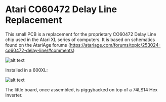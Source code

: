 # Atari CO60472 Delay Line Replacement
This small PCB is a replacement for the proprietary CO60472 Delay Line chip used in the Atari XL series of computers. It is based on schematics found on the AtariAge forums (https://atariage.com/forums/topic/253024-co60472-delay-line/#comments)

![alt text](https://github.com/redhawk668/Atari-CO60472-Delay-Line-Replacement/blob/main/Delay%20Line/Delay%20Line.png)

Installed in a 600XL:

![alt text](https://github.com/redhawk668/Atari-CO60472-Delay-Line-Replacement/blob/main/IMG_20201109_222520.jpg)

The little board, once assembled, is piggybacked on top of a 74LS14 Hex Inverter.









